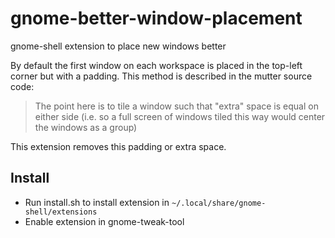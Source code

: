 # gnome-better-window-placement
gnome-shell extension to place new windows better

By default the first window on each workspace is placed in the top-left
corner but with a padding. This method is described in the mutter source code:

> The point here is to tile a window such that "extra"
> space is equal on either side (i.e. so a full screen
> of windows tiled this way would center the windows
> as a group)

This extension removes this padding or extra space.

## Install
* Run install.sh to install extension in `~/.local/share/gnome-shell/extensions`
* Enable extension in gnome-tweak-tool
